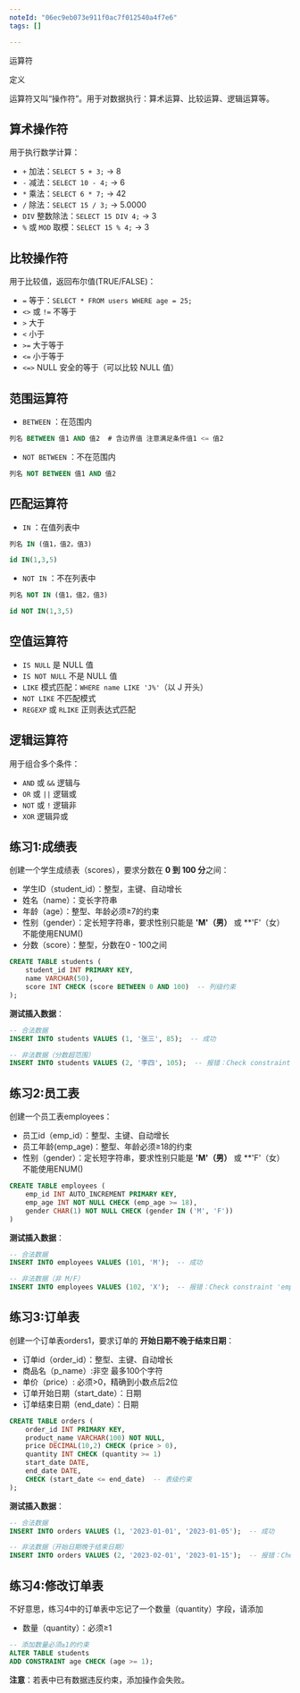 ```yaml
---
noteId: "06ec9eb073e911f0ac7f012540a4f7e6"
tags: []

---
```


运算符

定义

运算符又叫“操作符”。用于对数据执行：算术运算、比较运算、逻辑运算等。

## 算术操作符

用于执行数学计算：

- `+` 加法：`SELECT 5 + 3;` → 8
- `-` 减法：`SELECT 10 - 4;` → 6
- `*` 乘法：`SELECT 6 * 7;` → 42
- `/` 除法：`SELECT 15 / 3;` → 5.0000
- `DIV` 整数除法：`SELECT 15 DIV 4;` → 3
- `%` 或 `MOD` 取模：`SELECT 15 % 4;` → 3

## 比较操作符

用于比较值，返回布尔值(TRUE/FALSE)：

- `=` 等于：`SELECT * FROM users WHERE age = 25;`
- `<>` 或 `!=` 不等于
- `>` 大于
- `<` 小于
- `>=` 大于等于
- `<=` 小于等于
- `<=>` NULL 安全的等于（可以比较 NULL 值）


## 范围运算符

- `BETWEEN` ：在范围内

```sql
列名 BETWEEN 值1 AND 值2  # 含边界值 注意满足条件值1 <= 值2
```


- `NOT BETWEEN` ：不在范围内

```sql
列名 NOT BETWEEN 值1 AND 值2
```

## 匹配运算符

- `IN` ：在值列表中

```sql
列名 IN (值1，值2，值3)

id IN(1,3,5)
```

- `NOT IN` ：不在列表中

```sql
列名 NOT IN (值1，值2，值3)

id NOT IN(1,3,5)
```

## 空值运算符

- `IS NULL` 是 NULL 值
- `IS NOT NULL` 不是 NULL 值
- `LIKE` 模式匹配：`WHERE name LIKE 'J%'`（以 J 开头）
- `NOT LIKE` 不匹配模式
- `REGEXP` 或 `RLIKE` 正则表达式匹配

## 逻辑运算符

用于组合多个条件：

- `AND` 或 `&&` 逻辑与
- `OR` 或 `||` 逻辑或
- `NOT` 或 `!` 逻辑非
- `XOR` 逻辑异或



## 练习1:成绩表

创建一个学生成绩表（scores），要求分数在 **0 到 100 分**之间：

- 学生ID（student_id）：整型，主键、自动增长
- 姓名（name）：变长字符串
- 年龄（age）：整型、年龄必须≥7的约束
- 性别（gender）：定长短字符串，要求性别只能是 **'M'（男）** 或 **'F'（女）不能使用ENUM()
- 分数（score）：整型，分数在0 - 100之间

```sql
CREATE TABLE students (
    student_id INT PRIMARY KEY,
    name VARCHAR(50),
    score INT CHECK (score BETWEEN 0 AND 100)  -- 列级约束
);
```

**测试插入数据**：

```sql
-- 合法数据
INSERT INTO students VALUES (1, '张三', 85);  -- 成功

-- 非法数据（分数超范围）
INSERT INTO students VALUES (2, '李四', 105);  -- 报错：Check constraint 'students_chk_1' is violated
```

## 练习2:员工表

创建一个员工表employees：

- 员工id（emp_id）：整型、主键、自动增长
- 员工年龄(emp_age)：整型、年龄必须≥18的约束
- 性别（gender）：定长短字符串，要求性别只能是 **'M'（男）** 或 **'F'（女）不能使用ENUM()

```sql
CREATE TABLE employees (
    emp_id INT AUTO_INCREMENT PRIMARY KEY,
    emp_age INT NOT NULL CHECK (emp_age >= 18),
    gender CHAR(1) NOT NULL CHECK (gender IN ('M', 'F'))
) 
```

**测试插入数据**：

```sql
-- 合法数据
INSERT INTO employees VALUES (101, 'M');  -- 成功

-- 非法数据（非 M/F）
INSERT INTO employees VALUES (102, 'X');  -- 报错：Check constraint 'employees_chk_1' is violated
```

## 练习3:订单表

创建一个订单表orders1，要求订单的 **开始日期不晚于结束日期**：

- 订单id（order_id）：整型、主键、自动增长
- 商品名（p_name）:非空 最多100个字符 
- 单价（price）: 必须>0，精确到小数点后2位
- 订单开始日期（start_date）：日期
- 订单结束日期（end_date）：日期

```sql
CREATE TABLE orders (
    order_id INT PRIMARY KEY,
    product_name VARCHAR(100) NOT NULL,
    price DECIMAL(10,2) CHECK (price > 0),
    quantity INT CHECK (quantity >= 1)
    start_date DATE,
    end_date DATE,
    CHECK (start_date <= end_date)  -- 表级约束
);
```

**测试插入数据**：

```sql
-- 合法数据
INSERT INTO orders VALUES (1, '2023-01-01', '2023-01-05');  -- 成功

-- 非法数据（开始日期晚于结束日期）
INSERT INTO orders VALUES (2, '2023-02-01', '2023-01-15');  -- 报错：Check constraint 'orders_chk_1' is violated
```

## 练习4:修改订单表

不好意思，练习4中的订单表中忘记了一个数量（quantity）字段，请添加

- 数量（quantity）：必须≥1 

```sql
-- 添加数量必须≥1的约束
ALTER TABLE students
ADD CONSTRAINT age CHECK (age >= 1);
```

**注意**：若表中已有数据违反约束，添加操作会失败。